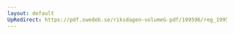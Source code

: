 ```yaml
---
layout: default
UpRedirect: https://pdf.swedeb.se/riksdagen-volumeG-pdf/199596/reg_199596/reg_199596_0294.pdf
---
```

